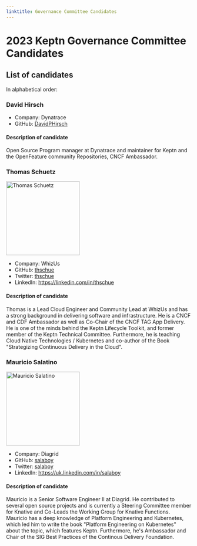 ```yaml
---
linktitle: Governance Committee Candidates
---
```


# 2023 Keptn Governance Committee Candidates

## List of candidates

In alphabetical order:
### David Hirsch
- Company: Dynatrace
- GitHub: [DavidPHirsch](https://github.com/DavidPHirsch)

#### Description of candidate ####
Open Source Program manager at Dynatrace and maintainer for Keptn and the OpenFeature        community Repositories, CNCF Ambassador.

### Thomas Schuetz

<img src="https://avatars.githubusercontent.com/u/38893055?v=4" alt="Thomas Schuetz" height="200" width="200">

- Company: WhizUs
- GitHub: [thschue](https://github.com/thschue)
- Twitter: [thschue](https://twitter.com/thschue)
- LinkedIn: https://linkedin.com/in/thschue

#### Description of candidate ####

Thomas is a Lead Cloud Engineer and Community Lead at WhizUs and has a strong background in delivering software and infrastructure. He is a CNCF and CDF Ambassador as well as Co-Chair of the CNCF TAG App Delivery. He is one of the minds behind the Keptn Lifecycle Toolkit, and former member of the Keptn Technical Committee. Furthermore, he is teaching Cloud Native Technologies / Kubernetes and co-author of the Book "Strategizing Continuous Delivery in the Cloud".

### Mauricio Salatino

<img src="https://avatars.githubusercontent.com/u/271966?v=4" alt="Mauricio Salatino" height="200" width="200">

- Company: Diagrid
- GitHub: [salaboy](https://github.com/salaboy)
- Twitter: [salaboy](https://twitter.com/salaboy)
- LinkedIn: https://uk.linkedin.com/in/salaboy

#### Description of candidate ####

Mauricio is a Senior Software Engineer II at Diagrid. He contributed to several open source projects and is currently a Steering Committee member for Knative and Co-Leads the Working Group for Knative Functions. Mauricio has a deep knowledge of Platform Engineering and Kubernetes, which led him to write the book "Platform Engineering on Kubernetes" about the topic, which features Keptn. Furthermore, he's Ambassador and Chair of the SIG Best Practices of the Continous Delivery Foundation.

<!--
### Candidate 1
![Candidate Name](static/candidate-picture.png)
- Company: Company Name
- GitHub: [username](https://github.com/username)
Description of candidate
---
-->
